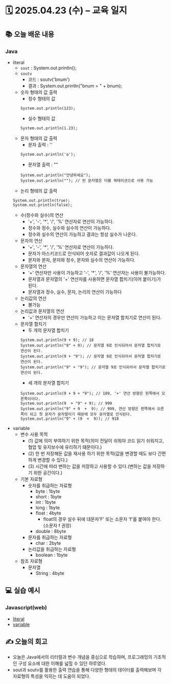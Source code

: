 # 🗓️ 2025.04.23 (수) – 교육 일지

## 📚 오늘 배운 내용

### Java

- literal
  - `sout` : System.out.println();
  - `soutv` 
    - 코드 : soutv('bnum')
    - 결과 : System.out.println("bnum = " + bnum);
  - 숫자 형태의 값 출력
    - 정수 형태의 값
    ```
    System.out.println(123);
    ```
    - 실수 형태의 값
    ````
    System.out.println(1.23);
    ````
  - 문자 형태의 값 출력
    - 문자 출력 : ''
    ````
    System.out.println('a');
    ````
    - 문자열 출력 : ""
    ````
    System.out.println("안녕하세요");
    System.out.println(""); // 빈 문자열은 더블 쿼테이션으로 사용 가능
    ````
  - 논리 형태의 값 출력 
  ````
  System.out.println(true);
  System.out.println(false);
  ````
  - 수(정수와 실수)의 연산
    - '+', '-', '*', '/', '%' 연산자로 연산이 가능하다.
    - 정수와 정수, 실수와 실수의 연산이 가능하다.
    - 정수와 실수의 연산이 가능하고 결과는 항상 실수가 나온다.
  - 문자의 연산
    - '+', '-', '*', '/', '%' 연산자로 연산이 가능하다.
    - 문자가 아스키코드로 인식되어 숫자로 결과값이 나오게 된다.
    - 문자와 문자, 문자와 정수, 문자와 실수의 연산이 가능하다.
  - 문자열의 연산
    - '+' 연산자만 사용이 가능하고 '-', '*', '/', '%' 연산자는 사용이 불가능하다.
    - 문자열과 문자열의 '+' 연산자를 사용하면 문자열 합치기(이어 붙이기)가 된다.
    - 문자열과 정수, 실수, 문자, 논리의 연산이 가능하다
  - 논리값의 연산
    - 불가능
  - 논리값과 문자열의 연산
    - '+' 연산자의 경우만 연산이 가능하고 이는 문자열 합치기로 연산이 된다.
  - 문자열 합치기
    - 두 개의 문자열 합치기
    ````
    System.out.println(9 + 9); // 18
    System.out.println("9" + 9); // 문자열 9로 인식되어서 문자열 합치기로 연산이 된다.
    System.out.println(9 + "9"); // 문자열 9로 인식되어서 문자열 합치기로 연산이 된다.
    System.out.println("9" + "9"); // 문자열 9로 인식되어서 문자열 합치기로 연산이 된다.
    ````
    - 세 개의 문자열 합치기
    ````
    System.out.println(9 + 9 + "9"); // 189, '+' 연산 방향은 왼쪽에서 오른쪽이이다.
    System.out.println(9  + "9" + 9); // 999
    System.out.println("9" + 9  +  9); // 999, 연산 방향은 왼쪽에서 오른쪽이 되고 첫 문자가 문자열이기 때문에 모두 문자열로 인식된다.
    System.out.println("9" + (9  +  9)); // 918
    ````
- variable
  - 변수 사용 목적
    - (1) 값에 의미 부여하기 위한 목적(의미 전달이 쉬워야 코드 읽기 쉬워지고, 협업 및 유지보수에 유리하기 떄문이다.)
    - (2) 한 번 저장해둔 값을 재사용 하기 위한 목적(값을 변경할 때도 보다 간편하게 변경할 수 있다.)
    - (3) 시간에 따라 변하는 값을 저장하고 사용할 수 있다.(변하는 값을 저장하기 위한 공간이다.)
  - 기본 자료형
    - 숫자를 취급하는 자료형
      - byte : 1byte
      - short : 1byte
      - int : 1byte
      - long : 1byte
      - float : 4byte
        - float의 경우 실수 뒤에 대문자'F' 또는 소문자 'f'를 붙여야 한다. (소문자 f 권장)
      - double : 8byte
    - 문자를 취급하는 자료형
      - char : 2byte
    - 논리값을 취급하는 자료형
      - boolean : 1byte
  - 참조 자료형
    - 문자열
      - String : 4byte
    
## 💻 실습 예시

### Javascript(web)

- [literal](../src/main/java/com/literal_variable/section01/literal)
- [variable](../src/main/java/com/literal_variable/section02/variable)

## ✍️ 오늘의 회고

- 오늘은 Java에서의 리터럴과 변수 개념을 중심으로 학습하며, 프로그래밍의 기초적인 구성 요소에 대한 이해를 넓힐 수 있던 하루였다. 
- sout과 soutv를 활용한 출력 연습을 통해 다양한 형태의 데이터를 출력해보며 각 자료형의 특성을 익히는 데 도움이 되었다.
